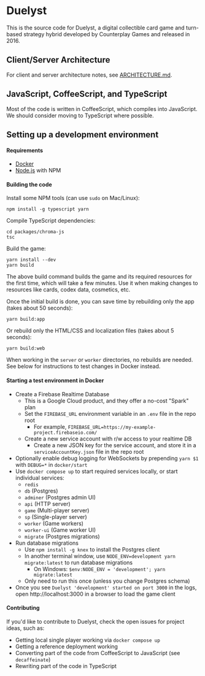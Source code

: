 # Duelyst

This is the source code for Duelyst, a digital collectible card game and turn-based strategy hybrid developed by Counterplay Games and released in 2016.

## Client/Server Architecture

For client and server architecture notes, see [ARCHITECTURE.md](ARCHITECTURE.md).

## JavaScript, CoffeeScript, and TypeScript

Most of the code is written in CoffeeScript, which compiles into JavaScript.
We should consider moving to TypeScript where possible.

## Setting up a development environment

#### Requirements

- [Docker](https://www.docker.com/products/docker-desktop/)
- [Node.js](https://nodejs.org/en/download/) with NPM

#### Building the code

Install some NPM tools (can use `sudo` on Mac/Linux):
```
npm install -g typescript yarn
```

Compile TypeScript dependencies:
```
cd packages/chroma-js
tsc
```

Build the game:
```
yarn install --dev
yarn build
```

The above build command builds the game and its required resources for the first time, which will take a few minutes. Use it when making changes to resources like cards, codex data, cosmetics, etc.

Once the initial build is done, you can save time by rebuilding only the app (takes about 50 seconds):
```
yarn build:app
```

Or rebuild only the HTML/CSS and localization files (takes about 5 seconds):
```
yarn build:web
```

When working in the `server` or `worker` directories, no rebuilds are needed. See below for instructions to test changes in Docker instead.

#### Starting a test environment in Docker

- Create a Firebase Realtime Database
  - This is a Google Cloud product, and they offer a no-cost "Spark" plan
  - Set the `FIREBASE_URL` environment variable in an `.env` file in the repo root
    - For example, `FIREBASE_URL=https://my-example-project.firebaseio.com/`
  - Create a new service account with r/w access to your realtime DB
    - Create a new JSON key for the service account, and store it in a `serviceAccountKey.json` file in the repo root
- Optionally enable debug logging for WebSockets by prepending `yarn $1` with `DEBUG=*` in `docker/start`
- Use `docker compose up` to start required services locally, or start individual services:
  - `redis`
  - `db` (Postgres)
  - `adminer` (Postgres admin UI)
  - `api` (HTTP server)
  - `game` (Multi-player server)
  - `sp` (Single-player server)
  - `worker` (Game workers)
  - `worker-ui` (Game worker UI)
  - `migrate` (Postgres migrations)
- Run database migrations
  - Use `npm install -g knex` to install the Postgres client
  - In another terminal window, use `NODE_ENV=development yarn migrate:latest` to run database migrations
    - On Windows: `$env:NODE_ENV = 'development'; yarn migrate:latest`
  - Only need to run this once (unless you change Postgres schema)
- Once you see `Duelyst 'development' started on port 3000` in the logs, open http://localhost:3000 in a browser to load the game client

#### Contributing

If you'd like to contribute to Duelyst, check the open issues for project ideas, such as:

- Getting local single player working via `docker compose up`
- Getting a reference deployment working
- Converting part of the code from CoffeeScript to JavaScript (see `decaffeinate`)
- Rewriting part of the code in TypeScript
